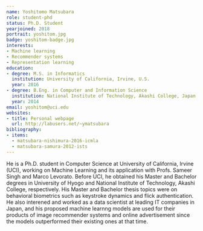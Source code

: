```yaml
---
name: Yoshitomo Matsubara
role: student-phd
status: Ph.D. Student
yearjoined: 2018
portrait: yoshitom.jpg
badge: yoshitom-badge.jpg
interests:
- Machine learning
- Recommender systems
- Representation learning
education:
- degree: M.S. in Informatics
  institution: University of California, Irvine, U.S.
  year: 2016
- degree: B.Eng. in Computer and Information Science
  institution: National Institute of Technology, Akashi College, Japan
  year: 2014
email: yoshitom@uci.edu
websites:
- title: Personal webpage
  url: http://labusers.net/~ymatsubara
bibliography:
- items:
  - matsubara-nishimura-2016-icmla
  - matsubara-samura-2012-ists
---
```


He is a Ph.D. student in Computer Science at University of California, Irvine (UCI), working on Machine Learning and its application with Profs. Sameer Singh and Marco Levorato. Before UCI, he obtained his Master and Bachelor degrees in University of Hyogo and National Institute of Technology, Akashi College, respectively. His Master and Bachelor thesis topics were on behavioral biometrics such as keystroke dynamics and flick authentication. He also interened and worked as a data scientist at leading IT companies in Japan, and his proposed machine learnng models are used for their products of image recommender systems and online advertisement since the models outperformed their existing ones at that time.
